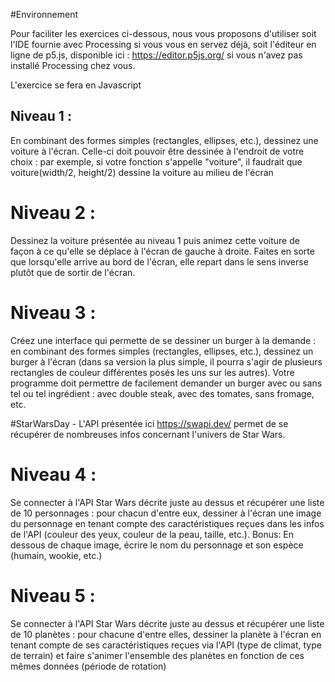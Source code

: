 #Environnement

Pour faciliter les exercices ci-dessous, nous vous proposons d'utiliser soit l'IDE fournie avec Processing si vous vous en servez déjà, soit l'éditeur en ligne de p5.js, disponible ici : https://editor.p5js.org/ si vous n'avez pas installé Processing chez vous.

L'exercice se fera en Javascript

## Niveau 1 :

En combinant des formes simples (rectangles, ellipses, etc.), dessinez une voiture à l'écran. Celle-ci doit pouvoir être dessinée à l'endroit de votre choix : par exemple, si votre fonction s'appelle "voiture", il faudrait que voiture(width/2, height/2) dessine la voiture au milieu de l'écran

# Niveau 2 :

Dessinez la voiture présentée au niveau 1 puis animez cette voiture de façon à ce qu'elle se déplace à l'écran de gauche à droite. Faites en sorte que lorsqu'elle arrive au bord de l'écran, elle repart dans le sens inverse plutôt que de sortir de l'écran.

# Niveau 3 :

Créez une interface qui permette de se dessiner un burger à la demande : en combinant des formes simples (rectangles, ellipses, etc.), dessinez un burger à l'écran (dans sa version la plus simple, il pourra s'agir de plusieurs rectangles de couleur différentes posés les uns sur les autres). Votre programme doit permettre de facilement demander un burger avec ou sans tel ou tel ingrédient : avec double steak, avec des tomates, sans fromage, etc.


#StarWarsDay - L'API présentée ici https://swapi.dev/ permet de se récupérer de nombreuses infos concernant l'univers de Star Wars.

# Niveau 4 :

Se connecter à l'API Star Wars décrite juste au dessus et récupérer une liste de 10 personnages : pour chacun d'entre eux, dessiner à l'écran une image du personnage en tenant compte des caractéristiques reçues dans les infos de l'API (couleur des yeux, couleur de la peau, taille, etc.). Bonus: En dessous de chaque image, écrire le nom du personnage et son espèce (humain, wookie, etc.)

# Niveau 5 :

Se connecter à l'API Star Wars décrite juste au dessus et récupérer une liste de 10 planètes : pour chacune d'entre elles, dessiner la planète à l'écran en tenant compte de ses caractéristiques reçues via l'API (type de climat, type de terrain) et faire s'animer l'ensemble des planètes en fonction de ces mêmes données (période de rotation)
